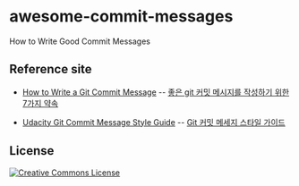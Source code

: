 # awesome-commit-messages
How to Write Good Commit Messages



## Reference site
- [How to Write a Git Commit Message](https://chris.beams.io/posts/git-commit/)
-- [좋은 git 커밋 메시지를 작성하기 위한 7가지 약속](https://meetup.toast.com/posts/106)

- [Udacity Git Commit Message Style Guide](https://udacity.github.io/git-styleguide/)
-- [Git 커밋 메세지 스타일 가이드](https://siyoon210.tistory.com/56)

## License
[![Creative Commons License](http://i.creativecommons.org/l/by/4.0/88x31.png)](http://creativecommons.org/licenses/by/4.0/)
